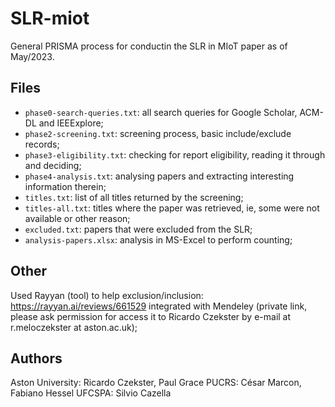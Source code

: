 # SLR-miot
General PRISMA process for conductin the SLR in MIoT paper as of May/2023.


## Files
- `phase0-search-queries.txt`: all search queries for Google Scholar, ACM-DL and IEEExplore;
- `phase2-screening.txt`: screening process, basic include/exclude records;
- `phase3-eligibility.txt`: checking for report eligibility, reading it through and deciding;
- `phase4-analysis.txt`: analysing papers and extracting interesting information therein;
- `titles.txt`: list of all titles returned by the screening;
- `titles-all.txt`: titles where the paper was retrieved, ie, some were not available or other reason;
- `excluded.txt`: papers that were excluded from the SLR;
- `analysis-papers.xlsx`: analysis in MS-Excel to perform counting;

## Other
Used Rayyan (tool) to help exclusion/inclusion: https://rayyan.ai/reviews/661529 integrated with Mendeley (private link, please ask permission for access it to Ricardo Czekster by e-mail at r.meloczekster at aston.ac.uk);

## Authors

Aston University: Ricardo Czekster, Paul Grace
PUCRS: César Marcon, Fabiano Hessel
UFCSPA: Silvio Cazella

